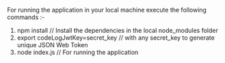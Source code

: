 For running the application in your local machine execute the following commands :-

1. npm install // Install the dependencies in the local node_modules folder
2. export codeLogJwtKey=secret_key //  with any secret_key to generate unique JSON Web Token
3. node index.js // For running the application